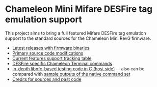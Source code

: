 Chameleon Mini Mifare DESFire tag emulation support
===================================================

This project aims to bring a full featured Mifare DESFire tag emulation support to the standard sources for the Chameleon Mini RevG firmware.

* [Latest releases with firmware binaries](https://github.com/maxieds/ChameleonMiniDESFireStack/releases)
* [Primary source code modifications](https://github.com/maxieds/ChameleonMiniDESFireStack/tree/master/Firmware/Chameleon-Mini/Application/DESFire)
* [Current features support tracking table](https://github.com/maxieds/ChameleonMiniDESFireStack/blob/master/Firmware/Chameleon-Mini/Application/DESFire/Docs/DESFireSupportReadme.md#tables-of-tested-support-for-active-commands)
* [DESFire specific Chameleon Terminal commands](https://github.com/maxieds/ChameleonMiniDESFireStack/blob/master/Firmware/Chameleon-Mini/Application/DESFire/Docs/DESFireSupportReadme.md#chameleon-mini-terminal-addons-to-support-configmf_desfire-modes)
* [In-depth libnfc-based testing code in C (host side)](https://github.com/maxieds/ChameleonMiniDESFireStack/tree/master/Firmware/Chameleon-Mini/Application/DESFire/Testing) -- also can be compared with [sample outputs of the native command set](https://github.com/maxieds/ChameleonMiniDESFireStack/tree/master/Firmware/Chameleon-Mini/Application/DESFire/Testing/SampleOutputDumps)
* [Credits for sources and past code](https://github.com/maxieds/ChameleonMiniDESFireStack/blob/master/Firmware/Chameleon-Mini/Application/DESFire/Docs/DESFireSupportReadme.md#credits)
